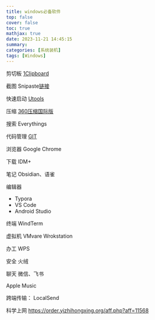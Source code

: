 ```yaml
---
title: windows必备软件
top: false
cover: false
toc: true
mathjax: true
date: 2023-11-21 14:45:15
summary:
categories: [系统装机]
tags: [Windows]
---
```


剪切板 [1Clipboard](https://1clipboard.io/start)

截图 Snipaste[链接](https://www.snipaste.com/download.html)

快速启动 [Utools](https://www.u.tools/)

压缩  [360压缩国际版](https://www.360totalsecurity.com/zh-cn/download-free-360-zip/)

搜索  Everythings

代码管理 [GIT](https://git-scm.com/download/win)

浏览器 Google Chrome

下载 IDM+

笔记 Obsidian、语雀

编辑器
- Typora
- VS Code
- Android Studio


终端 WindTerm

虚拟机 VMvare Wrokstation

办工 WPS

安全 火绒

聊天 微信、飞书

Apple Music

跨端传输： LocalSend

科学上网
https://order.yizhihongxing.org/aff.php?aff=11568
